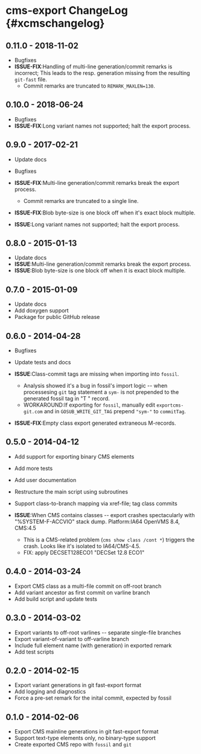 cms-export ChangeLog  {#xcmschangelog}
====================


## 0.11.0 - 2018-11-02

- Bugfixes
- __ISSUE-FIX__:Handling of multi-line generation/commit remarks is incorrect;
  This leads to the resp. generation missing from the resulting `git-fast` file.
  - Commit remarks are truncated to `REMARK_MAXLEN=130`.


## 0.10.0 - 2018-06-24

- Bugfixes
- __ISSUE-FIX__:Long variant names not supported; halt the export process.


## 0.9.0 - 2017-02-21

- Update docs
- Bugfixes
- __ISSUE-FIX__:Multi-line generation/commit remarks break the export process.
  - Commit remarks are truncated to a single line.

- __ISSUE-FIX__:Blob byte-size is one block off when it's exact block multiple.
- __ISSUE__:Long variant names not supported; halt the export process.


## 0.8.0 - 2015-01-13

- Update docs
- __ISSUE__:Multi-line generation/commit remarks break the export process.
- __ISSUE__:Blob byte-size is one block off when it is exact block multiple.


## 0.7.0 - 2015-01-09

- Update docs
- Add doxygen support
- Package for public GitHub release


## 0.6.0 - 2014-04-28

- Bugfixes
- Update tests and docs

- __ISSUE__:Class-commit tags are missing when importing into `fossil`.
  - Analysis showed it's a bug in fossil's import logic -- when processesing `git`
    tag statement a `sym-` is not prepended to the generated fossil tag in "T "
    record.
  - WORKAROUND:If exporting for `fossil`, manually edit `exportcms-git.com` and
    in `GOSUB_WRITE_GIT_TAG` prepend `"sym-"` to `commitTag`.

- __ISSUE-FIX__:Empty class export generated extraneous M-records.



## 0.5.0 - 2014-04-12

- Add support for exporting binary CMS elements
- Add more tests
- Add user documentation
- Restructure the main script using subroutines
- Support class-to-branch mapping via xref-file; tag class commits


- __ISSUE__:When CMS contains classes -- export crashes spectacularly with
  "%SYSTEM-F-ACCVIO" stack dump. Platform:IA64 OpenVMS 8.4, CMS:4.5
  - This is a CMS-related problem (`cms show class /cont *`) triggers the crash.
    Looks like it's isolated to IA64/CMS-4.5.
  - FIX: apply DECSET128ECO1 "DECSet 12.8 ECO1"


## 0.4.0 - 2014-03-24

- Export CMS class as a multi-file commit on off-root branch
- Add variant ancestor as first commit on varline branch
- Add build script and update tests


## 0.3.0 - 2014-03-02

- Export variants to off-root varlines -- separate single-file branches
- Export variant-of-variant to off-varline branch
- Include full element name (with generation) in exported remark
- Add test scripts


## 0.2.0 - 2014-02-15

- Export variant generations in git fast-export format
- Add logging and diagnostics
- Force a pre-set remark for the inital commit, expected by fossil

## 0.1.0 - 2014-02-06

- Export CMS mainline generations in git fast-export format
- Support text-type elements only, no binary-type support
- Create exported CMS repo with `fossil` and `git`
